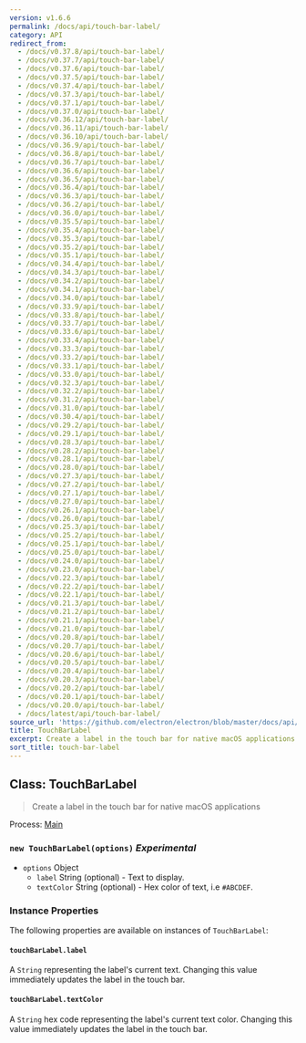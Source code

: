 ```yaml
---
version: v1.6.6
permalink: /docs/api/touch-bar-label/
category: API
redirect_from:
  - /docs/v0.37.8/api/touch-bar-label/
  - /docs/v0.37.7/api/touch-bar-label/
  - /docs/v0.37.6/api/touch-bar-label/
  - /docs/v0.37.5/api/touch-bar-label/
  - /docs/v0.37.4/api/touch-bar-label/
  - /docs/v0.37.3/api/touch-bar-label/
  - /docs/v0.37.1/api/touch-bar-label/
  - /docs/v0.37.0/api/touch-bar-label/
  - /docs/v0.36.12/api/touch-bar-label/
  - /docs/v0.36.11/api/touch-bar-label/
  - /docs/v0.36.10/api/touch-bar-label/
  - /docs/v0.36.9/api/touch-bar-label/
  - /docs/v0.36.8/api/touch-bar-label/
  - /docs/v0.36.7/api/touch-bar-label/
  - /docs/v0.36.6/api/touch-bar-label/
  - /docs/v0.36.5/api/touch-bar-label/
  - /docs/v0.36.4/api/touch-bar-label/
  - /docs/v0.36.3/api/touch-bar-label/
  - /docs/v0.36.2/api/touch-bar-label/
  - /docs/v0.36.0/api/touch-bar-label/
  - /docs/v0.35.5/api/touch-bar-label/
  - /docs/v0.35.4/api/touch-bar-label/
  - /docs/v0.35.3/api/touch-bar-label/
  - /docs/v0.35.2/api/touch-bar-label/
  - /docs/v0.35.1/api/touch-bar-label/
  - /docs/v0.34.4/api/touch-bar-label/
  - /docs/v0.34.3/api/touch-bar-label/
  - /docs/v0.34.2/api/touch-bar-label/
  - /docs/v0.34.1/api/touch-bar-label/
  - /docs/v0.34.0/api/touch-bar-label/
  - /docs/v0.33.9/api/touch-bar-label/
  - /docs/v0.33.8/api/touch-bar-label/
  - /docs/v0.33.7/api/touch-bar-label/
  - /docs/v0.33.6/api/touch-bar-label/
  - /docs/v0.33.4/api/touch-bar-label/
  - /docs/v0.33.3/api/touch-bar-label/
  - /docs/v0.33.2/api/touch-bar-label/
  - /docs/v0.33.1/api/touch-bar-label/
  - /docs/v0.33.0/api/touch-bar-label/
  - /docs/v0.32.3/api/touch-bar-label/
  - /docs/v0.32.2/api/touch-bar-label/
  - /docs/v0.31.2/api/touch-bar-label/
  - /docs/v0.31.0/api/touch-bar-label/
  - /docs/v0.30.4/api/touch-bar-label/
  - /docs/v0.29.2/api/touch-bar-label/
  - /docs/v0.29.1/api/touch-bar-label/
  - /docs/v0.28.3/api/touch-bar-label/
  - /docs/v0.28.2/api/touch-bar-label/
  - /docs/v0.28.1/api/touch-bar-label/
  - /docs/v0.28.0/api/touch-bar-label/
  - /docs/v0.27.3/api/touch-bar-label/
  - /docs/v0.27.2/api/touch-bar-label/
  - /docs/v0.27.1/api/touch-bar-label/
  - /docs/v0.27.0/api/touch-bar-label/
  - /docs/v0.26.1/api/touch-bar-label/
  - /docs/v0.26.0/api/touch-bar-label/
  - /docs/v0.25.3/api/touch-bar-label/
  - /docs/v0.25.2/api/touch-bar-label/
  - /docs/v0.25.1/api/touch-bar-label/
  - /docs/v0.25.0/api/touch-bar-label/
  - /docs/v0.24.0/api/touch-bar-label/
  - /docs/v0.23.0/api/touch-bar-label/
  - /docs/v0.22.3/api/touch-bar-label/
  - /docs/v0.22.2/api/touch-bar-label/
  - /docs/v0.22.1/api/touch-bar-label/
  - /docs/v0.21.3/api/touch-bar-label/
  - /docs/v0.21.2/api/touch-bar-label/
  - /docs/v0.21.1/api/touch-bar-label/
  - /docs/v0.21.0/api/touch-bar-label/
  - /docs/v0.20.8/api/touch-bar-label/
  - /docs/v0.20.7/api/touch-bar-label/
  - /docs/v0.20.6/api/touch-bar-label/
  - /docs/v0.20.5/api/touch-bar-label/
  - /docs/v0.20.4/api/touch-bar-label/
  - /docs/v0.20.3/api/touch-bar-label/
  - /docs/v0.20.2/api/touch-bar-label/
  - /docs/v0.20.1/api/touch-bar-label/
  - /docs/v0.20.0/api/touch-bar-label/
  - /docs/latest/api/touch-bar-label/
source_url: 'https://github.com/electron/electron/blob/master/docs/api/touch-bar-label.md'
title: TouchBarLabel
excerpt: Create a label in the touch bar for native macOS applications
sort_title: touch-bar-label
---
```




<!--


                                      ::::
                                    :o+//+o:
                                    +o    oo-
                                    :o+//oo/+o/
                                      -::-   -oo:
                                               /s/
                      -::::::::-                :s/  :::--
                  :+oo+////////+:        -:/+oo/ :s:-///++oo+:
                /o+:                -/+oo+/:-     +o-      -:+o:
               /s:              -:+o+/:           -o+         :s/
              -s/            -/oo/:                /s-         +s-
              -s/         -/oo/-                   -s/         /s-
               oo       :+o/-                       oo         oo
               -s/    :oo/                          /s-       /s-
                :s/ :oo:              -::-          /s-      /s:
                  -+o/               /ssss/         :s:    -+o-
                 :o+--               /ssss/         :s:   :o+-
                :s/  +o:              -::-          /s-   --
               -s/    :+o/-                         /s-
               oo       -+o+-                       oo
              -s/         -/oo/-                   -s/
             -+soo+:         -/oo/:                /s-      /oooo+-
             o+   :s:           -:+o+/:-          -o+      /s:  -oo
             oo:--/s:       ::      -:+oo+/:-     -/-      /s/--:o+
              :+++/-        :s:          -:/+ooo++//////++oo//+o+:
                             /s:                --::::::--
                              /s/              /s-
                               :oo:          :oo:
                                 /oo/-    -/oo/
                                   -/+oooo+/-





                   _______  _______  _______  _______  __
                  |       ||       ||       ||       ||  |
                  |  _____||_     _||   _   ||    _  ||  |
                  | |_____   |   |  |  | |  ||   |_| ||  |
                  |_____  |  |   |  |  |_|  ||    ___||__|
                   _____| |  |   |  |       ||   |     __
                  |_______|  |___|  |_______||___|    |__|


    This file is generated automatically, so it should not be edited.

    To make changes, head over to the electron/electron repository:

    https://github.com/electron/electron/blob/master/docs/api/touch-bar-label.md

    Thanks!

-->
## Class: TouchBarLabel

> Create a label in the touch bar for native macOS applications

Process: [Main]({{site.baseurl}}/docs/tutorial/quick-start#main-process)

### `new TouchBarLabel(options)` _Experimental_

*   `options` Object
    *   `label` String (optional) - Text to display.
    *   `textColor` String (optional) - Hex color of text, i.e `#ABCDEF`.

### Instance Properties

The following properties are available on instances of `TouchBarLabel`:

#### `touchBarLabel.label`

A `String` representing the label's current text. Changing this value immediately updates the label in the touch bar.

#### `touchBarLabel.textColor`

A `String` hex code representing the label's current text color. Changing this value immediately updates the label in the touch bar.
